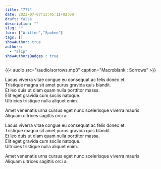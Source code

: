 ```yaml
---
title: "777"
date: 2023-07-07T13:45:11+02:00
draft: false
description: ""
slug: ""
form: ["Written","Spoken"]
tags: []
showAuthor: true
authors:
  - "alip"
showAuthorsBadges : true
---
```


{{< audio src="/audio/sorrows.mp3" caption="Macroblank : Sorrows" >}}

Lacus viverra vitae congue eu consequat ac felis donec et. \
Tristique magna sit amet purus gravida quis blandit. \
Et leo duis ut diam quam nulla porttitor massa.\
Elit eget gravida cum sociis natoque.\
Ultricies tristique nulla aliquet enim.

Amet venenatis urna cursus eget nunc scelerisque viverra mauris. \
Aliquam ultrices sagittis orci a.

Lacus viverra vitae congue eu consequat ac felis donec et. \
Tristique magna sit amet purus gravida quis blandit. \
Et leo duis ut diam quam nulla porttitor massa.\
Elit eget gravida cum sociis natoque.\
Ultricies tristique nulla aliquet enim.


Amet venenatis urna cursus eget nunc scelerisque viverra mauris. \
Aliquam ultrices sagittis orci a.
